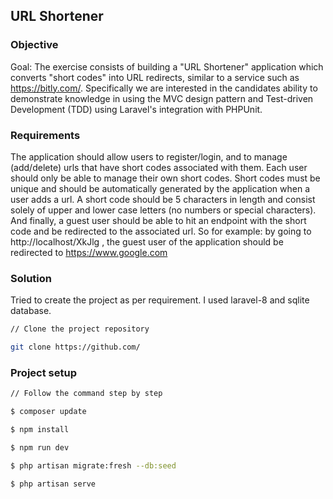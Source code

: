 ## URL Shortener

### Objective

Goal: The exercise consists of building a "URL Shortener" application which converts "short codes" into URL redirects, similar to a service such as https://bitly.com/. Specifically we are interested in the candidates ability to demonstrate knowledge in using the MVC design pattern and Test-driven Development (TDD) using Laravel's integration with PHPUnit.

### Requirements

The application should allow users to register/login, and to manage (add/delete) urls that have short codes associated with them. Each user should only be able to manage their own short codes.
Short codes must be unique and should be automatically generated by the application when a user adds a url. A short code should be 5 characters in length and consist solely of upper and lower case letters (no numbers or special characters).
And finally, a guest user should be able to hit an endpoint with the short code and be redirected to the associated url. So for example: by going to http://localhost/XkJlg , the guest user of the application should be redirected to https://www.google.com

### Solution

Tried to create the project as per requirement. I used laravel-8 and sqlite database.


```bash
// Clone the project repository

git clone https://github.com/
```

### Project setup

```bash
// Follow the command step by step

$ composer update

$ npm install

$ npm run dev

$ php artisan migrate:fresh --db:seed

$ php artisan serve
```